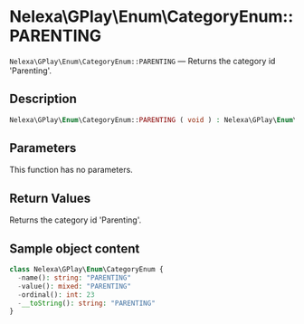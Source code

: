 # Nelexa\GPlay\Enum\CategoryEnum::PARENTING
`Nelexa\GPlay\Enum\CategoryEnum::PARENTING` — Returns the category id 'Parenting'.

## Description
```php
Nelexa\GPlay\Enum\CategoryEnum::PARENTING ( void ) : Nelexa\GPlay\Enum\CategoryEnum
```

## Parameters
This function has no parameters.

## Return Values
Returns the category id 'Parenting'.

## Sample object content
```php
class Nelexa\GPlay\Enum\CategoryEnum {
  -name(): string: "PARENTING"
  -value(): mixed: "PARENTING"
  -ordinal(): int: 23
  -__toString(): string: "PARENTING"
}
```
